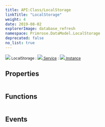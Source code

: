 ```yaml
---
title: API:Class/LocalStorage
linkTitle: "LocalStorage"
weight: 4
date: 2019-08-02
explorerImage: database_refresh
namespace: Primrose.DataModel.LocalStorage
deprecated: false
no_list: true
---
```

<small class="inheritance">
<span class="" href="/docs/api-reference/Class/LocalStorage"><img src="/icons/silk/database_refresh.png"/>&nbsp;LocalStorage</span>&nbsp;:&nbsp;<a class="" href="/docs/api-reference/Class/Service"><img src="/icons/silk/default.png"/>&nbsp;Service</a>&nbsp;:&nbsp;<a class="" href="/docs/api-reference/Class/Instance"><img src="/icons/silk/default.png"/>&nbsp;Instance</a></small>
 
## Properties
 
<table class="studiohide">
<tbody>
</tbody>
</table>
 
## Functions
 
<table class="studiohide">
<tbody>
</tbody>
</table>
 
## Events
 
<table class="studiohide">
<tbody>
</tbody>
</table>
<b>
</b>
<div class="inheritors">
<ul class="root">
</ul>
</div>
